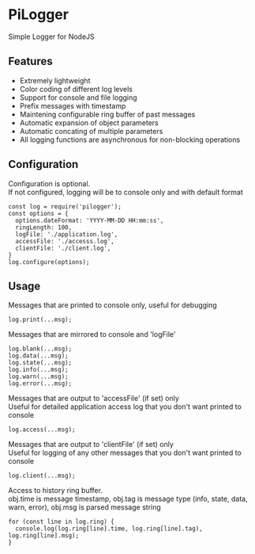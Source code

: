 # PiLogger

Simple Logger for NodeJS

## Features

- Extremely lightweight
- Color coding of different log levels
- Support for console and file logging
- Prefix messages with timestamp
- Maintening configurable ring buffer of past messages
- Automatic expansion of object parameters
- Automatic concating of multiple parameters
- All logging functions are asynchronous for non-blocking operations

## Configuration

Configuration is optional.  
If not configured, logging will be to console only and with default format  

    const log = require('pilogger');
    const options = {
      options.dateFormat: 'YYYY-MM-DD HH:mm:ss',
      ringLength: 100,
      logFile: './application.log',
      accessFile: './accesss.log',
      clientFile: './client.log',
    }
    log.configure(options);

## Usage

Messages that are printed to console only, useful for debugging

    log.print(...msg);

Messages that are mirrored to console and 'logFile'

    log.blank(...msg);
    log.data(...msg);
    log.state(...msg);
    log.info(...msg);
    log.warn(...msg);
    log.error(...msg);

Messages that are output to 'accessFile' (if set) only  
Useful for detailed application access log that you don't want printed to console

    log.access(...msg);

Messages that are output to 'clientFile' (if set) only  
Useful for logging of any other messages that you don't want printed to console

    log.client(...msg);

Access to history ring buffer.  
obj.time is message timestamp, obj.tag is message type (info, state, data, warn, error), obj.msg is parsed message string

    for (const line in log.ring) {
      console.log(log.ring[line].time, log.ring[line].tag), log.ring[line].msg);
    }
